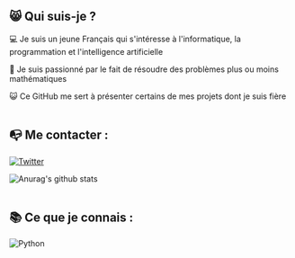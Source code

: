 
## 😸 Qui suis-je ?

💻 Je suis un jeune Français qui s'intéresse à l'informatique, la programmation et l'intelligence artificielle 

🔎 Je suis passionné par le fait de résoudre des problèmes plus ou moins mathématiques 

😺 Ce GitHub me sert à présenter certains de mes projets dont je suis fière 
<br><br>

## 📭 Me contacter :

[![Twitter](//upload.wikimedia.org/wikipedia/en/thumb/6/60/Twitter_Logo_as_of_2021.svg/100px-Twitter_Logo_as_of_2021.svg.png)](https://twitter.com/Chlouis_py)

![Anurag's github stats](https://github-readme-stats.vercel.app/api?username=chlouispy&hide=issues&show_icons=true)
<br><br>

## 📚 Ce que je connais :

![Python](https://upload.wikimedia.org/wikipedia/commons/c/c3/Python-logo-notext.svg)
